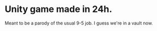 # Unity game made in 24h.
Meant to be a parody of the usual 9-5 job. 
I guess we're in a vault now. 
